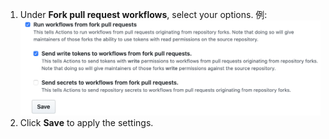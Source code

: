 1. Under **Fork pull request workflows**, select your options. 例: ![このリポジトリのアクションを有効化、無効化、または制限する](/assets/images/help/settings/actions-fork-pull-request-workflows.png)
1. Click **Save** to apply the settings.
